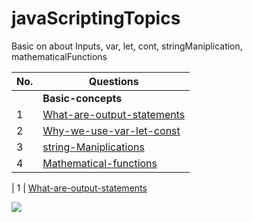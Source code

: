 # javaScriptingTopics
Basic on about Inputs, var, let, cont, stringManiplication, mathematicalFunctions 


| No.| Questions                                                                                                                                                                   |
| ---| ----------------------------------------------------------------------------------------------------------------------------------------------------------------------------------------------------------------------------------------------------------------------|
|    | **Basic-concepts**                                                                                                                                                          |                                                                                                                                                                    
| 1  | [What-are-output-statements](#)                                                                                                                                             |
| 2  | [Why-we-use-var-let-const](#)                                                                                                                                               |
| 3  | [string-Maniplications](#)                                                                                                                                                  |
| 4  | [Mathematical-functions](#)                                                                                                                                                |


| 1  | [What-are-output-statements](#) 

![](./what-are-outout-statements/image1.png)






                                                                                                                                                                                  
                                                                                                                                                                                  
  
